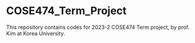 # COSE474_Term_Project
This repository contains codes for 2023-2 COSE474 Term project, by prof. Kim at Korea University.

